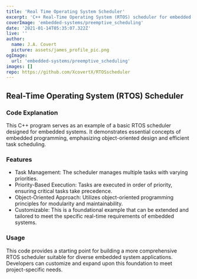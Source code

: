 ```yaml
---
title: 'Real Time Operating System Scheduler'
excerpt: 'C++ Real-Time Operating System (RTOS) scheduler for embedded systems.'
coverImage: 'embedded-systems/preemptive_scheduling'
date: '2021-01-14T05:35:07.322Z'
live: ''
author:
  name: J.A. Covert
  picture: assets/james_profile_pic.png
ogImage:
  url: 'embedded-systems/preemptive_scheduling'
images: []
repo: https://github.com/XcovertX/RTOSscheduler
---
```


## Real-Time Operating System (RTOS) Scheduler

### Code Explanation
This C++ program serves as an example of a basic RTOS scheduler designed for embedded systems.
It demonstrates essential concepts of embedded programming, emphasizing object-oriented
design and efficient task scheduling.

### Features
- Task Management: The scheduler manages multiple tasks with varying priorities.
- Priority-Based Execution: Tasks are executed in order of priority, ensuring critical tasks 
    take precedence.
- Object-Oriented Approach: Utilizes object-oriented programming principles for modularity 
    and maintainability.
- Customizable: This is a foundational example that can be extended and tailored to meet the 
    specific real-time requirements of embedded systems.

### Usage
This code provides a starting point for building a more comprehensive RTOS scheduler suitable
for diverse embedded system applications. Developers can customize and expand upon this 
foundation to meet project-specific needs.
